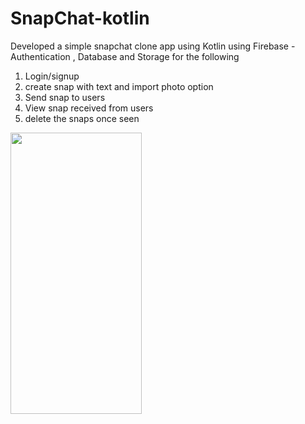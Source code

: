 # SnapChat-kotlin

Developed a simple snapchat clone app using Kotlin using Firebase  - Authentication , Database and Storage for the following
1. Login/signup
2. create snap with text and import photo option
3. Send snap to users 
4. View snap received from users 
5. delete the snaps once seen

<img src="https://github.com/Vishakhasenthilnathan/SnapChat-kotlin/blob/main/snapchat1.gif" width="210" height="450">
